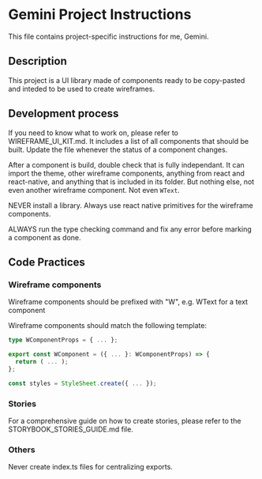 # Gemini Project Instructions

This file contains project-specific instructions for me, Gemini.

## Description

This project is a UI library made of components ready to be copy-pasted and inteded to be used to create wireframes.

## Development process

If you need to know what to work on, please refer to WIREFRAME_UI_KIT.md. It includes a list of all components that should be built. Update the file whenever the status of a component changes.

After a component is build, double check that is fully independant. It can import the theme, other wireframe components, anything from react and react-native, and anything that is included in its folder. But nothing else, not even another wireframe component. Not even `WText`.

NEVER install a library. Always use react native primitives for the wireframe components.

ALWAYS run the type checking command and fix any error before marking a component as done.

## Code Practices

### Wireframe components

Wireframe components should be prefixed with "W", e.g. WText for a text component

Wireframe components should match the following template:

```typescript
type WComponentProps = { ... };

export const WComponent = ({ ... }: WComponentProps) => {
  return ( ... );
};

const styles = StyleSheet.create({ ... });
```

### Stories

For a comprehensive guide on how to create stories, please refer to the STORYBOOK_STORIES_GUIDE.md file.

### Others

Never create index.ts files for centralizing exports.
